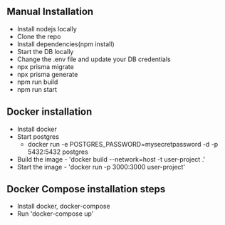 ## Manual Installation
- Install nodejs locally
- Clone the repo
- Install dependencies(npm install)
- Start the DB locally
- Change the .env file and update your DB credentials
- npx prisma migrate
- npx prisma generate
- npm run build
- npm run start

## Docker installation
- Install docker
- Start postgres
   - docker run -e POSTGRES_PASSWORD=mysecretpassword -d -p 5432:5432 postgres
- Build the image - 'docker build --network=host -t user-project .'
- Start the image - 'docker run -p 3000:3000 user-project'


## Docker Compose installation steps
- Install docker, docker-compose
- Run 'docker-compose up'